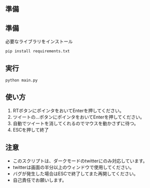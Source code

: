 ## 準備
## 準備
必要なライブラリをインストール
```
pip install requirements.txt
```

## 実行
```
python main.py
```

## 使い方
1. RTボタンにポインタをおいてEnterを押してください。
2. ツイートの...ボタンにポインタをおいてEnterを押してください。
3. 自動でツイートを消してくれるのでマウスを動かさずに待つ。
4. ESCを押して終了

## 注意
+ このスクリプトは、ダークモードのtwitterにのみ対応しています。
+ twitterは画面の半分以上のウィンドウで使用してください。
+ バグが発生した場合はESCで終了してまた再開してください。
+ 自己責任でお願いします。